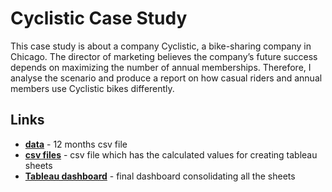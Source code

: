 # **Cyclistic Case Study** 
This case study is about a company Cyclistic, a bike-sharing company in Chicago. The director of marketing believes the company’s future success depends on maximizing the number of annual memberships. Therefore, I analyse the scenario and produce a report on how casual riders and annual members use Cyclistic bikes differently.

## **Links**
+ [**data**](https://github.com/loghasuha/cyclistic/tree/main/data) - 12 months csv file
+ [**csv files**](https://github.com/loghasuha/cyclistic/tree/main/csv_calculated)  - csv file which has the calculated values for creating tableau sheets
+ [**Tableau dashboard**](https://public.tableau.com/views/cyclistictableau_16817430383780/Dashboard1?:language=en-US&:display_count=n&:origin=viz_share_link) - final dashboard consolidating all the sheets 
